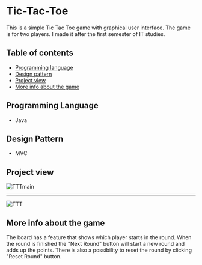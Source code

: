 # Tic-Tac-Toe
This is a simple Tic Tac Toe game with graphical user interface. The game is for two players. I made it after the first semester of IT studies.

## Table of contents
* [Programming language](#programming-language)
* [Design pattern](#design-pattern)
* [Project view](#project-view)
* [More info about the game](#more-info-about-the-game)

## Programming Language 
* Java

## Design Pattern
* MVC

## Project view
![TTTmain](https://user-images.githubusercontent.com/68510280/89662218-0d897500-d8d4-11ea-8e19-fa7ee11ca920.png)

-------------------------------------------------------------------------------------

![TTT](https://user-images.githubusercontent.com/68510280/89662248-167a4680-d8d4-11ea-9504-78e7e09c31f1.png)

## More info about the game
The board has a feature that shows which player starts in the round. When the round is finished the "Next Round" button will start a new round and adds up the points. There is also a possibility to reset the round by clicking "Reset Round" button.
